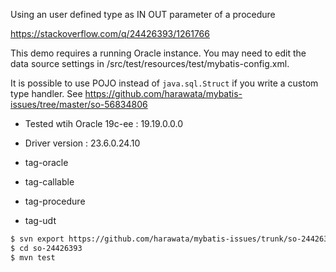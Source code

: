 Using an user defined type as IN OUT parameter of a procedure

https://stackoverflow.com/q/24426393/1261766

This demo requires a running Oracle instance. You may need to edit the data source settings in /src/test/resources/test/mybatis-config.xml.

It is possible to use POJO instead of `java.sql.Struct` if you write a custom type handler.
See https://github.com/harawata/mybatis-issues/tree/master/so-56834806


- Tested wtih Oracle 19c-ee : 19.19.0.0.0
- Driver version : 23.6.0.24.10


- tag-oracle
- tag-callable
- tag-procedure
- tag-udt

```sh
$ svn export https://github.com/harawata/mybatis-issues/trunk/so-24426393
$ cd so-24426393
$ mvn test
```
